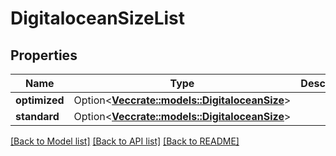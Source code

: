 # DigitaloceanSizeList

## Properties

Name | Type | Description | Notes
------------ | ------------- | ------------- | -------------
**optimized** | Option<[**Vec<crate::models::DigitaloceanSize>**](DigitaloceanSize.md)> |  | [optional]
**standard** | Option<[**Vec<crate::models::DigitaloceanSize>**](DigitaloceanSize.md)> |  | [optional]

[[Back to Model list]](../README.md#documentation-for-models) [[Back to API list]](../README.md#documentation-for-api-endpoints) [[Back to README]](../README.md)



